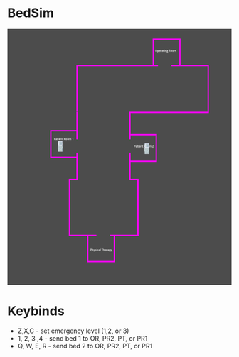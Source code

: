 # BedSim

![preview](https://raw.githubusercontent.com/Silicasandwhich/besdim/b225f4e189eb7b1ecf24a1cfbd6284dea93f620c/preview.png)

# Keybinds
* Z,X,C - set emergency level (1,2, or 3)
* 1, 2, 3 ,4 - send bed 1 to OR, PR2, PT, or PR1
* Q, W, E, R - send bed 2 to OR, PR2, PT, or PR1
